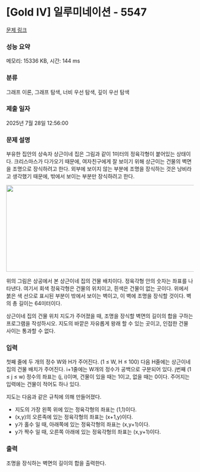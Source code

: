 # [Gold IV] 일루미네이션 - 5547 

[문제 링크](https://www.acmicpc.net/problem/5547) 

### 성능 요약

메모리: 15336 KB, 시간: 144 ms

### 분류

그래프 이론, 그래프 탐색, 너비 우선 탐색, 깊이 우선 탐색

### 제출 일자

2025년 7월 28일 12:56:00

### 문제 설명

<p>부유한 집안의 상속자 상근이네 집은 그림과 같이 1미터의 정육각형이 붙어있는 상태이다. 크리스마스가 다가오기 때문에, 여자친구에게 잘 보이기 위해 상근이는 건물의 벽면을 조명으로 장식하려고 한다. 외부에 보이지 않는 부분에 조명을 장식하는 것은 낭비라고 생각했기 때문에, 밖에서 보이는 부분만 장식하려고 한다.</p>

<p style="text-align: center;"><img alt="" src="https://www.acmicpc.net/upload/images/building.png" style="width: 522px; height: 233px;"></p>

<p>위의 그림은 상공에서 본 상근이네 집의 건물 배치이다. 정육각형 안의 숫자는 좌표를 나타낸다. 여기서 회색 정육각형은 건물의 위치이고, 흰색은 건물이 없는 곳이다. 위에서 붉은 색 선으로 표시된 부분이 밖에서 보이는 벽이고, 이 벽에 조명을 장식할 것이다. 벽의 총 길이는 64미터이다.</p>

<p>상근이네 집의 건물 위치 지도가 주어졌을 때, 조명을 장식할 벽면의 길이의 합을 구하는 프로그램을 작성하시오. 지도의 바깥은 자유롭게 왕래 할 수 있는 곳이고, 인접한 건물 사이는 통과할 수 없다.</p>

### 입력 

 <p>첫째 줄에 두 개의 정수 W와 H가 주어진다. (1 ≤ W, H ≤ 100) 다음 H줄에는 상근이네 집의 건물 배치가 주어진다. i+1줄에는 W개의 정수가 공백으로 구분되어 있다. j번째 (1 ≤ j ≤ w) 정수의 좌표는 (j, i)이며, 건물이 있을 때는 1이고, 없을 때는 0이다. 주어지는 입력에는 건물이 적어도 하나 있다.</p>

<p>지도는 다음과 같은 규칙에 의해 만들어졌다.</p>

<ul>
	<li>지도의 가장 왼쪽 위에 있는 정육각형의 좌표는 (1,1)이다.</li>
	<li>(x,y)의 오른족에 있는 정육각형의 좌표는 (x+1,y)이다.</li>
	<li>y가 홀수 일 때, 아래쪽에 있는 정육각형의 좌표는 (x,y+1)이다.</li>
	<li>y가 짝수 일 때, 오른쪽 아래에 있는 정육각형의 좌표는 (x,y+1)이다.</li>
</ul>

### 출력 

 <p>조명을 장식하는 벽면의 길이의 합을 출력한다.</p>

